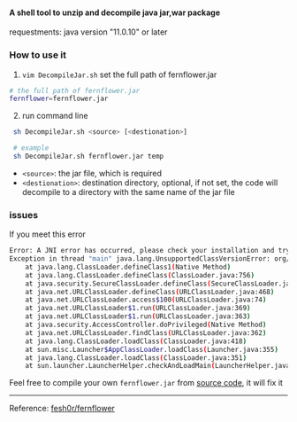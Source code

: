 
#### A shell tool to unzip and decompile java jar,war package

requestments: java version "11.0.10" or later

### How to use it
1. `vim DecompileJar.sh` set the full path of fernflower.jar
```sh
# the full path of fernflower.jar
fernflower=fernflower.jar
```

2. run command line
```sh
 sh DecompileJar.sh <source> [<destionation>]

 # example 
 sh DecompileJar.sh fernflower.jar temp
```
* `<source>`: the jar file, which is required
* `<destionation>`: destination directory, optional, if not set, the code will decompile to a directory with the same name of the jar file 

### issues
If you meet this error
```sh
Error: A JNI error has occurred, please check your installation and try again
Exception in thread "main" java.lang.UnsupportedClassVersionError: org/jetbrains/java/decompiler/main/decompiler/ConsoleDecompiler has been compiled by a more recent version of the Java Runtime (class file version 55.0), this version of the Java Runtime only recognizes class file versions up to 52.0
	at java.lang.ClassLoader.defineClass1(Native Method)
	at java.lang.ClassLoader.defineClass(ClassLoader.java:756)
	at java.security.SecureClassLoader.defineClass(SecureClassLoader.java:142)
	at java.net.URLClassLoader.defineClass(URLClassLoader.java:468)
	at java.net.URLClassLoader.access$100(URLClassLoader.java:74)
	at java.net.URLClassLoader$1.run(URLClassLoader.java:369)
	at java.net.URLClassLoader$1.run(URLClassLoader.java:363)
	at java.security.AccessController.doPrivileged(Native Method)
	at java.net.URLClassLoader.findClass(URLClassLoader.java:362)
	at java.lang.ClassLoader.loadClass(ClassLoader.java:418)
	at sun.misc.Launcher$AppClassLoader.loadClass(Launcher.java:355)
	at java.lang.ClassLoader.loadClass(ClassLoader.java:351)
	at sun.launcher.LauncherHelper.checkAndLoadMain(LauncherHelper.java:601)
```

Feel free to compile your own `fernflower.jar` from [source code](https://github.com/fesh0r/fernflower), it will fix it

---
Reference: [fesh0r/fernflower](https://github.com/fesh0r/fernflower)